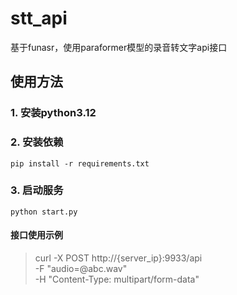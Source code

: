 # stt_api
基于funasr，使用paraformer模型的录音转文字api接口

## 使用方法
### 1. 安装python3.12
### 2. 安装依赖
  ```pip install -r requirements.txt```
### 3. 启动服务
  ```python start.py```
#### 接口使用示例
> curl -X POST http://{server_ip}:9933/api \
  -F "audio=@abc.wav" \
  -H "Content-Type: multipart/form-data"
